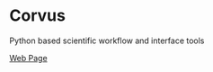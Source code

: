 # Corvus
Python based scientific workflow and interface tools

[Web Page](http://feffgroup.github.io/Corvus/)
